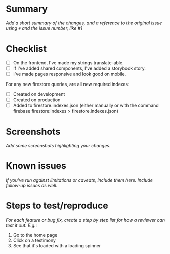 # Summary

_Add a short summary of the changes, and a reference to the original issue using `#` and the issue number, like #1_

# Checklist

- [ ] On the frontend, I've made my strings translate-able.
- [ ] If I've added shared components, I've added a storybook story.
- [ ] I've made pages responsive and look good on mobile.

For any new firestore queries, are all new required indexes:
- [ ] Created on development
- [ ] Created on production
- [ ] Added to firestore.indexes.json (either manually or with the command firebase firestore:indexes > firestore.indexes.json)

# Screenshots

_Add some screenshots highlighting your changes._

# Known issues

_If you've run against limitations or caveats, include them here. Include follow-up issues as well._

# Steps to test/reproduce

_For each feature or bug fix, create a step by step list for how a reviewer can test it out. E.g.:_

1. Go to the home page
1. Click on a testimony
1. See that it's loaded with a loading spinner
